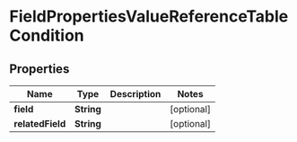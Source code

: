 

# FieldPropertiesValueReferenceTableCondition


## Properties

| Name | Type | Description | Notes |
|------------ | ------------- | ------------- | -------------|
|**field** | **String** |  |  [optional] |
|**relatedField** | **String** |  |  [optional] |




